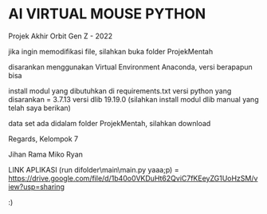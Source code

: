 # AI VIRTUAL MOUSE PYTHON
Projek Akhir Orbit Gen Z - 2022

jika ingin memodifikasi file, silahkan buka folder ProjekMentah

disarankan menggunakan Virtual Environment Anaconda, versi berapapun bisa

install modul yang dibutuhkan di requirements.txt
versi python yang disarankan = 3.7.13
versi dlib 19.19.0 (silahkan install modul dlib manual yang telah saya berikan)

data set ada didalam folder ProjekMentah, silahkan download

Regards, Kelompok 7

Jihan
Rama
Miko
Ryan

LINK APLIKASI (run difolder\main\main.py yaaa;p) = https://drive.google.com/file/d/1b40o0VKDuHt62QviC7fKEeyZG1UoHzSM/view?usp=sharing

:)
